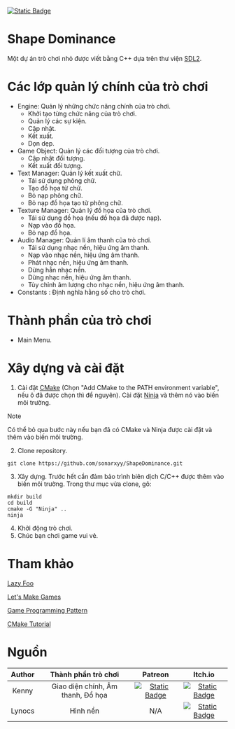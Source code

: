 [![Static Badge](https://img.shields.io/badge/Language-English-orange)](https://github.com/sonarxyy/ShapeDominance/blob/main/README.md)


# Shape Dominance
Một dự án trò chơi nhỏ được viết bằng C++ dựa trên thư viện [SDL2](https://wiki.libsdl.org/SDL2/FrontPage).


# Các lớp quản lý chính của trò chơi
- Engine: Quản lý những chức năng chính của trò chơi.
  - Khởi tạo từng chức năng của trò chơi.
  - Quản lý các sự kiện.
  - Cập nhật.
  - Kết xuất.
  - Dọn dẹp.
- Game Object: Quản lý các đối tượng của trò chơi.
  - Cập nhật đối tượng.
  - Kết xuất đối tượng.
- Text Manager: Quản lý kết xuất chữ.
  - Tái sử dụng phông chữ.
  - Tạo đồ họa từ chữ.
  - Bỏ nạp phông chữ.
  - Bỏ nạp đồ họa tạo từ phông chữ.
- Texture Manager: Quản lý đồ họa của trò chơi.
  - Tái sử dụng đồ họa (nếu đồ họa đã được nạp).
  - Nạp vào đồ họa.
  - Bỏ nạp đồ họa.
- Audio Manager: Quản lí âm thanh của trò chơi.
  - Tái sử dụng nhạc nền, hiệu ứng âm thanh.
  - Nạp vào nhạc nền, hiệu ứng âm thanh.
  - Phát nhạc nền, hiệu ứng âm thanh.
  - Dừng hẳn nhạc nền.
  - Dừng nhạc nền, hiệu ứng âm thanh.
  - Tùy chỉnh âm lượng cho nhạc nền, hiệu ứng âm thanh.
- Constants : Định nghĩa hằng số cho trò chơi.


# Thành phần của trò chơi
- Main Menu.


# Xây dựng và cài đặt
1. Cài đặt [CMake](https://github.com/Kitware/CMake/releases/download/v4.0.0-rc2/cmake-4.0.0-rc2-windows-x86_64.msi) (Chọn "Add CMake to the PATH environment variable", nếu ô đã được chọn thì để nguyên).
Cài đặt [Ninja](https://github.com/ninja-build/ninja/releases/download/v1.12.1/ninja-win.zip) và thêm nó vào biến môi trường.
> [!NOTE]
> Có thể bỏ qua bước này nếu bạn đã có CMake và Ninja được cài đặt và thêm vào biến môi trường.
2. Clone repository. 
```
git clone https://github.com/sonarxyy/ShapeDominance.git
```
3. Xây dựng.
Trước hết cần đảm bảo trình biên dịch C/C++ được thêm vào biến môi trường.
Trong thư mục vừa clone, gõ:
```
mkdir build
cd build
cmake -G "Ninja" ..
ninja
```
4. Khởi động trò chơi.
5. Chúc bạn chơi game vui vẻ.


# Tham khảo
[Lazy Foo](https://lazyfoo.net/tutorials/SDL/)

[Let's Make Games](https://www.youtube.com/playlist?list=PLhfAbcv9cehhkG7ZQK0nfIGJC_C-wSLrx)

[Game Programming Pattern](https://gameprogrammingpatterns.com/contents.html)

[CMake Tutorial](https://cmake.org/cmake/help/latest/guide/tutorial/index.html)


# Nguồn
| Author |          Thành phần trò chơi        |                                                                 Patreon                                                                |                                                             Itch.io                                                             |
|:------:|:-----------------------:|:--------------------------------------------------------------------------------------------------------------------------------------:|:-------------------------------------------------------------------------------------------------------------------------------:|
|  Kenny | Giao diện chính, Âm thanh, Đồ họa | [![Static Badge](https://img.shields.io/badge/Patreon-white?style=flat&logo=patreon&labelColor=black)](https://www.patreon.com/kenney) | [![Static Badge](https://img.shields.io/badge/Itch.io-white?style=flat&logo=itch.io&labelColor=black)](https://kenney.itch.io/) |
| Lynocs |        Hình nền       |                                                                   N/A                                                                  | [![Static Badge](https://img.shields.io/badge/Itch.io-white?style=flat&logo=itch.io&labelColor=black)](https://lynocs.itch.io/) |
